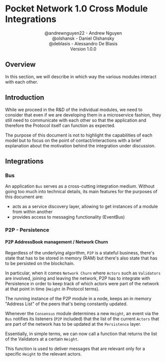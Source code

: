 # Pocket Network 1.0 Cross Module Integrations

<p align="center">
    @andrewnguyen22 - Andrew Nguyen<br>
    @olshansk - Daniel Olshansky<br>
    @deblasis - Alessandro De Blasis<br>
    Version 1.0.0
</p>

## Overview

In this section, we will describe in which way the various modules interact with each other.

## Introduction

While we proceed in the R&D of the individual modules, we need to consider that even if we are developing them in a microservice fashion, they still need to communicate with each other so that the application and therefore the Protocol itself can function as expected.

The purpose of this document is not to highlight the capabilities of each model but to focus on the point of contact/interactions with a brief explanation about the motivation behind the integration under discussion.

## Integrations

### Bus

An application `Bus` serves as a cross-cutting integration medium.
Without going too much into technical details, its main features for the purposes of this document are:

- acts as a service discovery layer, allowing to get instances of a module from within another
- provides access to messaging functionality (EventBus)

### P2P - Persistence

#### P2P AddressBook management / Network Churn

Regardless of the underlying algorithm, `P2P` is a stateful business, there's state that has to be stored in memory (RAM) but there's also state that has to be persisted on the blockchain.

In particular, when it comes `Network Churn` where `Actors` such as `Validators` are involved, joining and leaving the network, P2P has to integrate with Persistence in order to keep track of which actors were part of the network at that point in time (`Height` in Protocol terms).

The running instance of the P2P module in a node, keeps an in memory "Address List" of the peers that's being constantly updated.

Whenever the `Consensus` module determines a new `Height`, an event via the `Bus` notifies its listeners (`P2P` included) that the list of the current `Actors` that are part of the network has to be updated at the `Persistence` layer.

Essentially, in simple terms, we can now call a function that returns the list of the Validators at a certain `Height`.

This function is used to deliver messages that are relevant only for a specific `Height` to the relevant actors.
